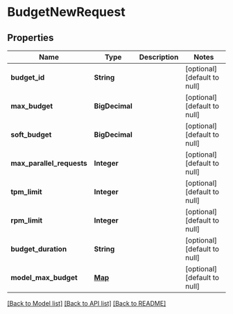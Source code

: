 # BudgetNewRequest
## Properties

| Name | Type | Description | Notes |
|------------ | ------------- | ------------- | -------------|
| **budget\_id** | **String** |  | [optional] [default to null] |
| **max\_budget** | **BigDecimal** |  | [optional] [default to null] |
| **soft\_budget** | **BigDecimal** |  | [optional] [default to null] |
| **max\_parallel\_requests** | **Integer** |  | [optional] [default to null] |
| **tpm\_limit** | **Integer** |  | [optional] [default to null] |
| **rpm\_limit** | **Integer** |  | [optional] [default to null] |
| **budget\_duration** | **String** |  | [optional] [default to null] |
| **model\_max\_budget** | [**Map**](BudgetConfig.md) |  | [optional] [default to null] |

[[Back to Model list]](../README.md#documentation-for-models) [[Back to API list]](../README.md#documentation-for-api-endpoints) [[Back to README]](../README.md)

